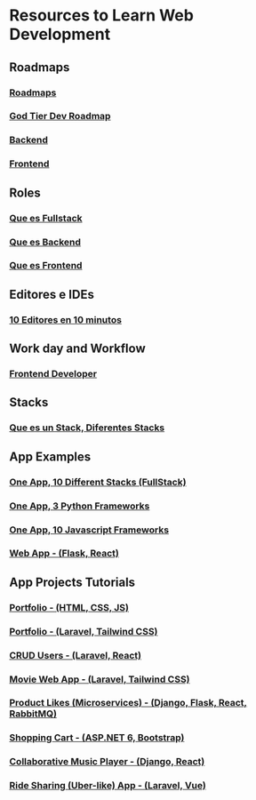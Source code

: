 
# Resources to Learn Web Development

## Roadmaps

### [Roadmaps](https://roadmap.sh/)

### [God Tier Dev Roadmap](https://www.youtube.com/watch?v=pEfrdAtAmqk)

### [Backend](https://www.youtube.com/watch?v=0Zb5fgO0ubE)

### [Frontend](https://www.youtube.com/watch?v=CvfB4KzP4us)

## Roles

### [Que es Fullstack](https://www.youtube.com/watch?v=PRSyHTajxPk)

### [Que es Backend](https://www.youtube.com/watch?v=XBu54nfzxAQ)

### [Que es Frontend](https://www.youtube.com/watch?v=WG5ikvJ2TKA)

## Editores e IDEs

### [10 Editores en 10 minutos](https://www.youtube.com/watch?v=8PhdfcX9tG0)

## Work day and Workflow

### [Frontend Developer](https://www.youtube.com/watch?v=oJYFRZ4cj2Q)

## Stacks

### [Que es un Stack, Diferentes Stacks](https://www.youtube.com/watch?v=Sxxw3qtb3_g)

## App Examples

### [One App, 10 Different Stacks (FullStack)](https://www.youtube.com/watch?v=FQPlEnKav48)

### [One App, 3 Python Frameworks](https://www.youtube.com/watch?v=3vfum74ggHE)

### [One App, 10 Javascript Frameworks](https://www.youtube.com/watch?v=cuHDQhDhvPE)

### [Web App - (Flask, React)](https://www.youtube.com/watch?v=7LNl2JlZKHA)

## App Projects Tutorials

### [Portfolio - (HTML, CSS, JS)](https://www.youtube.com/watch?v=xV7S8BhIeBo)

### [Portfolio - (Laravel, Tailwind CSS)](https://www.youtube.com/watch?v=JNhmEoBsZ48)

### [CRUD Users - (Laravel, React)](https://www.youtube.com/watch?v=qJq9ZMB2Was)

### [Movie Web App - (Laravel, Tailwind CSS)](https://www.youtube.com/watch?v=9OKbmMqsREc&list=PLEhEHUEU3x5pYTjZze3fhYMB4Nl_WOHI4)

### [Product Likes (Microservices) - (Django, Flask, React, RabbitMQ)](https://www.youtube.com/watch?v=0iB5IPoTDts)

### [Shopping Cart - (ASP.NET 6, Bootstrap)](https://www.youtube.com/watch?v=sX3g6hQZ8Lw)

### [Collaborative Music Player - (Django, React)](https://www.youtube.com/watch?v=JD-age0BPVo)

### [Ride Sharing (Uber-like) App - (Laravel, Vue)](https://www.youtube.com/watch?v=iFOEU6YNBzw)
